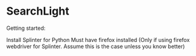# SearchLight

Getting started:

Install Splinter for Python
Must have firefox installed (Only if using firefox webdriver for Splinter. Assume this is the case unless you know better)
